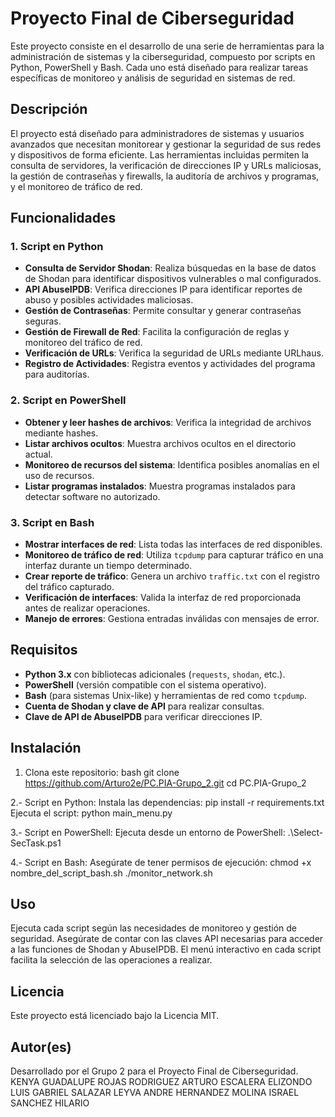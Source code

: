 # Proyecto Final de Ciberseguridad

Este proyecto consiste en el desarrollo de una serie de herramientas para la administración de sistemas y la ciberseguridad, compuesto por scripts en Python, PowerShell y Bash. Cada uno está diseñado para realizar tareas específicas de monitoreo y análisis de seguridad en sistemas de red.

## Descripción

El proyecto está diseñado para administradores de sistemas y usuarios avanzados que necesitan monitorear y gestionar la seguridad de sus redes y dispositivos de forma eficiente. Las herramientas incluidas permiten la consulta de servidores, la verificación de direcciones IP y URLs maliciosas, la gestión de contraseñas y firewalls, la auditoría de archivos y programas, y el monitoreo de tráfico de red.

## Funcionalidades

### 1. Script en Python
- **Consulta de Servidor Shodan**: Realiza búsquedas en la base de datos de Shodan para identificar dispositivos vulnerables o mal configurados.
- **API AbuseIPDB**: Verifica direcciones IP para identificar reportes de abuso y posibles actividades maliciosas.
- **Gestión de Contraseñas**: Permite consultar y generar contraseñas seguras.
- **Gestión de Firewall de Red**: Facilita la configuración de reglas y monitoreo del tráfico de red.
- **Verificación de URLs**: Verifica la seguridad de URLs mediante URLhaus.
- **Registro de Actividades**: Registra eventos y actividades del programa para auditorías.

### 2. Script en PowerShell
- **Obtener y leer hashes de archivos**: Verifica la integridad de archivos mediante hashes.
- **Listar archivos ocultos**: Muestra archivos ocultos en el directorio actual.
- **Monitoreo de recursos del sistema**: Identifica posibles anomalías en el uso de recursos.
- **Listar programas instalados**: Muestra programas instalados para detectar software no autorizado.

### 3. Script en Bash
- **Mostrar interfaces de red**: Lista todas las interfaces de red disponibles.
- **Monitoreo de tráfico de red**: Utiliza `tcpdump` para capturar tráfico en una interfaz durante un tiempo determinado.
- **Crear reporte de tráfico**: Genera un archivo `traffic.txt` con el registro del tráfico capturado.
- **Verificación de interfaces**: Valida la interfaz de red proporcionada antes de realizar operaciones.
- **Manejo de errores**: Gestiona entradas inválidas con mensajes de error.

## Requisitos

- **Python 3.x** con bibliotecas adicionales (`requests`, `shodan`, etc.).
- **PowerShell** (versión compatible con el sistema operativo).
- **Bash** (para sistemas Unix-like) y herramientas de red como `tcpdump`.
- **Cuenta de Shodan y clave de API** para realizar consultas.
- **Clave de API de AbuseIPDB** para verificar direcciones IP.

## Instalación

1. Clona este repositorio:
      bash
   git clone https://github.com/Arturo2e/PC.PIA-Grupo_2.git
   cd PC.PIA-Grupo_2

2.- Script en Python:
Instala las dependencias:
	pip install -r requirements.txt
Ejecuta el script:
	python main_menu.py

3.- Script en PowerShell:
Ejecuta desde un entorno de PowerShell:
	.\Select-SecTask.ps1

4.- Script en Bash:
Asegúrate de tener permisos de ejecución:
	chmod +x nombre_del_script_bash.sh
	./monitor_network.sh

## Uso
Ejecuta cada script según las necesidades de monitoreo y gestión de seguridad. Asegúrate de contar con las claves API necesarias para acceder a las funciones de Shodan y AbuseIPDB. El menú interactivo en cada script facilita la selección de las operaciones a realizar.

## Licencia
Este proyecto está licenciado bajo la Licencia MIT.

## Autor(es)
Desarrollado por el Grupo 2 para el Proyecto Final de Ciberseguridad.
KENYA GUADALUPE ROJAS RODRIGUEZ
ARTURO ESCALERA ELIZONDO
LUIS GABRIEL SALAZAR LEYVA
ANDRE HERNANDEZ MOLINA
ISRAEL SANCHEZ HILARIO 
